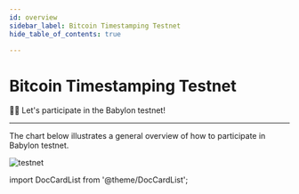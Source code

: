 ```yaml
---
id: overview
sidebar_label: Bitcoin Timestamping Testnet
hide_table_of_contents: true

---
```


# Bitcoin Timestamping Testnet

🙋‍♂️ Let's participate in the Babylon testnet!

---
The chart below illustrates a general overview of how to participate in Babylon testnet.

<div style={{justifyContent: 'center', display: 'flex', marginBottom: '50px'}}>
    <img style={{width: "1000px"}} src={myImageUrl} alt="testnet" />
</div>



import DocCardList from '@theme/DocCardList';

<DocCardList />
